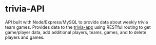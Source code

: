 # trivia-API

API built with Node/Express/MySQL to provide data about weekly trivia team games. Provides data to the [trivia-app](https://github.com/dellingc/trivia-app) using RESTful routing to get game/player data, add additional players, teams, games, and to delete players and games. 
